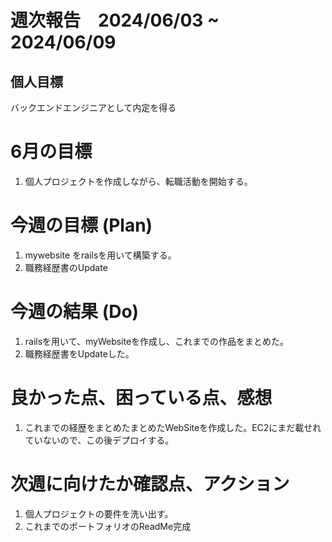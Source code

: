 # 週次報告　2024/06/03 ~ 2024/06/09

## 個人目標
バックエンドエンジニアとして内定を得る

# 6月の目標
1. 個人プロジェクトを作成しながら、転職活動を開始する。

# 今週の目標 (Plan)
1. mywebsite をrailsを用いて構築する。
2. 職務経歴書のUpdate

# 今週の結果 (Do)
1. railsを用いて、myWebsiteを作成し、これまでの作品をまとめた。
2. 職務経歴書をUpdateした。

# 良かった点、困っている点、感想
1. これまでの経歴をまとめたまとめたWebSiteを作成した。EC2にまだ載せれていないので、この後デプロイする。
 
# 次週に向けたか確認点、アクション
1. 個人プロジェクトの要件を洗い出す。
2. これまでのポートフォリオのReadMe完成